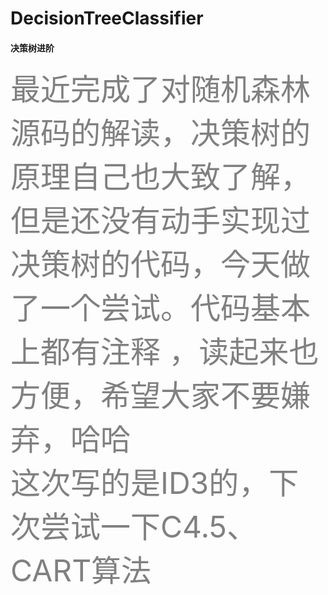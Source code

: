 # DecisionTreeClassifier
#### 决策树进阶<br>
<font size=12 color="gray">   最近完成了对随机森林源码的解读，决策树的原理自己也大致了解，但是还没有动手实现过决策树的代码，今天做了一个尝试。代码基本上都有注释 ，读起来也方便，希望大家不要嫌弃，哈哈</font>  <br>
<font size=12 color="gray"> 这次写的是ID3的，下次尝试一下C4.5、CART算法</font>